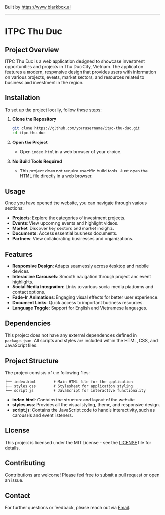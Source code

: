 
Built by https://www.blackbox.ai

---

# ITPC Thu Duc

## Project Overview
ITPC Thu Duc is a web application designed to showcase investment opportunities and projects in Thu Duc City, Vietnam. The application features a modern, responsive design that provides users with information on various projects, events, market sectors, and resources related to business and investment in the region.

## Installation
To set up the project locally, follow these steps:

1. **Clone the Repository**
   ```bash
   git clone https://github.com/yourusername/itpc-thu-duc.git
   cd itpc-thu-duc
   ```

2. **Open the Project**
   - Open `index.html` in a web browser of your choice.

3. **No Build Tools Required**
   - This project does not require specific build tools. Just open the HTML file directly in a web browser.

## Usage
Once you have opened the website, you can navigate through various sections:
- **Projects**: Explore the categories of investment projects.
- **Events**: View upcoming events and highlight videos.
- **Market**: Discover key sectors and market insights.
- **Documents**: Access essential business documents.
- **Partners**: View collaborating businesses and organizations.

## Features
- **Responsive Design**: Adapts seamlessly across desktop and mobile devices.
- **Interactive Carousels**: Smooth navigation through project and event highlights.
- **Social Media Integration**: Links to various social media platforms and contact options.
- **Fade-In Animations**: Engaging visual effects for better user experience.
- **Document Links**: Quick access to important business resources.
- **Language Toggle**: Support for English and Vietnamese languages.

## Dependencies
This project does not have any external dependencies defined in `package.json`. All scripts and styles are included within the HTML, CSS, and JavaScript files.

## Project Structure
The project consists of the following files:

```
├── index.html        # Main HTML file for the application
├── styles.css        # Stylesheet for application styling
└── script.js         # JavaScript for interactive functionality
```

- **index.html**: Contains the structure and layout of the website.
- **styles.css**: Provides all the visual styling, theme, and responsive design.
- **script.js**: Contains the JavaScript code to handle interactivity, such as carousels and event listeners.

## License
This project is licensed under the MIT License - see the [LICENSE](LICENSE) file for details.

## Contributing
Contributions are welcome! Please feel free to submit a pull request or open an issue.

## Contact
For further questions or feedback, please reach out via [Email](mailto:itpc.tpthuduc@tphcm.gov.vn).